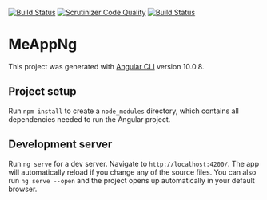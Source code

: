 [![Build Status](https://travis-ci.com/ahonson/jsramverk-frontend.svg?branch=master)](https://travis-ci.com/ahonson/jsramverk-frontend)
[![Scrutinizer Code Quality](https://scrutinizer-ci.com/g/ahonson/jsramverk-frontend/badges/quality-score.png?b=master)](https://scrutinizer-ci.com/g/ahonson/jsramverk-frontend/?branch=master)
[![Build Status](https://scrutinizer-ci.com/g/ahonson/jsramverk-frontend/badges/build.png?b=master)](https://scrutinizer-ci.com/g/ahonson/jsramverk-frontend/build-status/master)

# MeAppNg

This project was generated with [Angular CLI](https://github.com/angular/angular-cli) version 10.0.8.

## Project setup

Run `npm install` to create a `node_modules` directory, which contains all dependencies needed to run the Angular project.

## Development server

Run `ng serve` for a dev server. Navigate to `http://localhost:4200/`. The app will automatically reload if you change any of the source files. You can also run `ng serve --open` and the project opens up automatically in your default browser.
